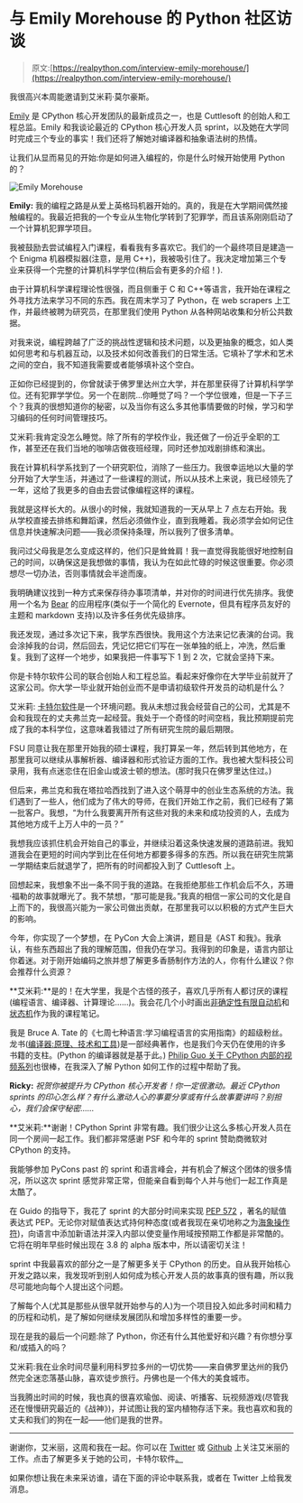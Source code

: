 # 与 Emily Morehouse 的 Python 社区访谈

> 原文:[https://realpython.com/interview-emily-morehouse/](https://realpython.com/interview-emily-morehouse/)

我很高兴本周能邀请到艾米莉·莫尔豪斯。

[Emily](https://twitter.com/emilyemorehouse) 是 CPython 核心开发团队的最新成员之一，也是 Cuttlesoft 的创始人和工程总监。Emily 和我谈论最近的 CPython 核心开发人员 sprint，以及她在大学同时完成三个专业的事实！我们还将了解她对编译器和抽象语法树的热情。

让我们从显而易见的开始:你是如何进入编程的，你是什么时候开始使用 Python 的？

![Emily Morehouse](../Images/a175af07bbdd3abe69a1b2ade38f93bb.png)

**Emily:** 我的编程之路是从爱上英格玛机器开始的。真的，我是在大学期间偶然接触编程的。我最近把我的一个专业从生物化学转到了犯罪学，而且该系刚刚启动了一个计算机犯罪学项目。

我被鼓励去尝试编程入门课程，看看我有多喜欢它。我们的一个最终项目是建造一个 Enigma 机器模拟器(注意，是用 C++)，我被吸引住了。我决定增加第三个专业来获得一个完整的计算机科学学位(稍后会有更多的介绍！).

由于计算机科学课程理论性很强，而且侧重于 C 和 C++等语言，我开始在课程之外寻找方法来学习不同的东西。我在周末学习了 Python，在 web scrapers 上工作，并最终被聘为研究员，在那里我们使用 Python 从各种网站收集和分析公共数据。

对我来说，编程跨越了广泛的挑战性逻辑和技术问题，以及更抽象的概念，如人类如何思考和与机器互动，以及技术如何改善我们的日常生活。它填补了学术和艺术之间的空白，我不知道我需要或者能够填补这个空白。

正如你已经提到的，你曾就读于佛罗里达州立大学，并在那里获得了计算机科学学位。还有犯罪学学位。另一个在剧院…你睡觉了吗？一个学位很难，但是一下子三个？我真的很想知道你的秘密，以及当你有这么多其他事情要做的时候，学习和学习编码的任何时间管理技巧。

艾米莉:我肯定没怎么睡觉。除了所有的学校作业，我还做了一份近乎全职的工作，甚至还在我们当地的咖啡店做夜班经理，同时还参加戏剧排练和演出。

我在计算机科学系找到了一个研究职位，消除了一些压力。我很幸运地以大量的学分开始了大学生活，并通过了一些课程的测试，所以从技术上来说，我已经领先了一年，这给了我更多的自由去尝试像编程这样的课程。

我就是这样长大的。从很小的时候，我就知道我的一天从早上 7 点左右开始。我从学校直接去排练和舞蹈课，然后必须做作业，直到我睡着。我必须学会如何记住信息并快速解决问题——我必须保持条理，所以我列了很多清单。

我问过父母我是怎么变成这样的，他们只是耸耸肩！我一直觉得我能很好地控制自己的时间，以确保这是我想做的事情，我认为在如此忙碌的时候这很重要。你必须想尽一切办法，否则事情就会半途而废。

我明确建议找到一种方式来保存待办事项清单，并对你的时间进行优先排序。我使用一个名为 [Bear](https://bear.app/) 的应用程序(类似于一个简化的 Evernote，但具有程序员友好的主题和 markdown 支持)以及许多任务优先级排序。

我还发现，通过多次记下来，我学东西很快。我用这个方法来记忆表演的台词。我会涂掉我的台词，然后回去，凭记忆把它们写在一张单独的纸上，冲洗，然后重复。我到了这样一个地步，如果我把一件事写下 1 到 2 次，它就会坚持下来。

你是卡特尔软件公司的联合创始人和工程总监。看起来好像你在大学毕业前就开了这家公司。你大学一毕业就开始创业而不是申请初级软件开发员的动机是什么？

艾米莉: [卡特尔软件](https://www.cuttlesoft.com/)是一个环境问题。我从未想过我会经营自己的公司，尤其是不会和我现在的丈夫弗兰克一起经营。我处于一个奇怪的时间空档，我比预期提前完成了我的本科学位，这意味着我错过了所有研究生院的最后期限。

FSU 同意让我在那里开始我的硕士课程，我打算呆一年，然后转到其他地方，在那里我可以继续从事解析器、编译器和形式验证方面的工作。我也被大型科技公司录用，我有点迷恋住在旧金山或波士顿的想法。(那时我只在佛罗里达住过。)

但后来，弗兰克和我在塔拉哈西找到了进入这个萌芽中的创业生态系统的方法。我们遇到了一些人，他们成为了伟大的导师，在我们开始工作之前，我们已经有了第一批客户。我想，“为什么我要离开所有这些对我的未来和成功投资的人，去成为其他地方成千上万人中的一员？”

我想我应该抓住机会开始自己的事业，并继续沿着这条快速发展的道路前进。我知道我会在更短的时间内学到比在任何地方都要多得多的东西。所以我在研究生院第一学期结束后就退学了，把所有的时间都投入到了 Cuttlesoft 上。

回想起来，我想象不出一条不同于我的道路。在我拒绝那些工作机会后不久，苏珊·福勒的故事就曝光了。我不禁想，“那可能是我。”我真的相信一家公司的文化是自上而下的，我很高兴能为一家公司做出贡献，在那里我可以以积极的方式产生巨大的影响。

今年，你实现了一个梦想，在 PyCon 大会上演讲，题目是《AST 和我》。我承认，有些东西超出了我的理解范围，但我仍在学习。我得到的印象是，语言内部让你着迷。对于刚开始编码之旅并想了解更多香肠制作方法的人，你有什么建议？你会推荐什么资源？

**艾米莉:**是的！在大学里，我是个古怪的孩子，喜欢几乎所有人都讨厌的课程(编程语言、编译器、计算理论……)。我会花几个小时画出[非确定性有限自动机](http://www.csd.uwo.ca/~moreno/CS447/Lectures/Lexical.html/node3.html)和[状态机](https://ocw.mit.edu/courses/electrical-engineering-and-computer-science/6-01sc-introduction-to-electrical-engineering-and-computer-science-i-spring-2011/unit-1-software-engineering/state-machines/MIT6_01SCS11_chap04.pdf)作为我的课程笔记。

我是 Bruce A. Tate 的《七周七种语言:学习编程语言的实用指南》的超级粉丝。龙书([编译器:原理、技术和工具](https://realpython.com/asins/9332518661/))是一部经典著作，也是我们今天仍在使用的许多书籍的支柱。(Python 的编译器就是基于此。) [Philip Guo 关于 CPython 内部的视频系列](http://pgbovine.net/cpython-internals.htm)也很棒，在我深入了解 Python 如何工作的过程中帮助了我。

**Ricky:** *祝贺你被提升为 CPython 核心开发者！你一定很激动。最近 CPython sprints 的印心怎么样？有什么激动人心的事要分享或有什么故事要讲吗？别担心，我们会保守秘密……*

**艾米莉:**谢谢！CPython Sprint 非常有趣。我们很少让这么多核心开发人员在同一个房间一起工作。我们都非常感谢 PSF 和今年的 sprint 赞助商微软对 CPython 的支持。

我能够参加 PyCons past 的 sprint 和语言峰会，并有机会了解这个团体的很多情况，所以这次 sprint 感觉非常正常，但能亲自看到每个人并与他们一起工作真是太酷了。

在 Guido 的指导下，我花了 sprint 的大部分时间来实现 [PEP 572](https://www.python.org/dev/peps/pep-0572/) ，著名的赋值表达式 PEP。无论你对赋值表达式持何种态度(或者我现在亲切地称之为[海象操作符](https://twitter.com/squeaky_pl/status/1020284300359553024))，向语言中添加新语法并深入内部以使变量作用域按预期工作都是非常酷的。它将在明年早些时候出现在 3.8 的 alpha 版本中，所以请密切关注！

sprint 中我最喜欢的部分之一是了解更多关于 CPython 的历史。自从我开始核心开发之路以来，我发现听到别人如何成为核心开发人员的故事真的很有趣，所以我尽可能地向每个人提出这个问题。

了解每个人(尤其是那些从很早就开始参与的人)为一个项目投入如此多时间和精力的历程和动机，是了解如何继续发展团队和增加多样性的重要一步。

现在是我的最后一个问题:除了 Python，你还有什么其他爱好和兴趣？有你想分享和/或插入的吗？

艾米莉:我在业余时间尽量利用科罗拉多州的一切优势——来自佛罗里达州的我仍然完全迷恋落基山脉，喜欢徒步旅行。丹佛也是一个伟大的美食城市。

当我腾出时间的时候，我也真的很喜欢瑜伽、阅读、听播客、玩视频游戏(尽管我还在慢慢研究最近的《战神》)，并试图让我的室内植物存活下来。我也喜欢和我的丈夫和我们的狗在一起——他们是我的世界。

* * *

谢谢你，艾米丽，这周和我在一起。你可以在 [Twitter](https://twitter.com/emilyemorehouse) 或 [Github](https://github.com/emilyemorehouse) 上关注艾米丽的工作。点击了解更多关于她的公司，卡特尔软件[。](https://www.cuttlesoft.com/)

如果你想让我在未来采访谁，请在下面的评论中联系我，或者在 Twitter 上给我发消息。